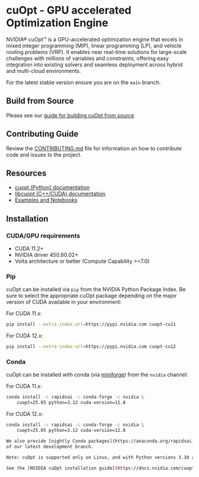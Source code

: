 # cuOpt - GPU accelerated Optimization Engine

NVIDIA® cuOpt™ is a GPU-accelerated optimization engine that excels in mixed integer programming (MIP), linear programming (LP), and vehicle routing problems (VRP). It enables near real-time solutions for large-scale challenges with millions of variables and constraints, offering easy integration into existing solvers and seamless deployment across hybrid and multi-cloud environments.

For the latest stable version ensure you are on the `main` branch.

## Build from Source

Please see our [guide for building cuOpt from source](CONTRIBUTING.md#build-nvidia-cuopt-from-source)

## Contributing Guide

Review the [CONTRIBUTING.md](CONTRIBUTING.md) file for information on how to contribute code and issues to the project.

## Resources

- [cuopt (Python) documentation](https://docs.nvidia.com/cuopt/user-guide/latest/introduction.html)
- [libcuopt (C++/CUDA) documentation](https://docs.nvidia.com/cuopt/user-guide/latest/introduction.html)
- [Examples and Notebooks](https://github.com/NVIDIA/cuopt-examples)

## Installation

### CUDA/GPU requirements

* CUDA 11.2+
* NVIDIA driver 450.80.02+
* Volta architecture or better (Compute Capability >=7.0)

### Pip

cuOpt can be installed via `pip` from the NVIDIA Python Package Index.
Be sure to select the appropriate cuOpt package depending
on the major version of CUDA available in your environment:

For CUDA 11.x:

```bash
pip install --extra-index-url=https://pypi.nvidia.com cuopt-cu11
```

For CUDA 12.x:

```bash
pip install --extra-index-url=https://pypi.nvidia.com cuopt-cu12
```

### Conda

cuOpt can be installed with conda (via [miniforge](https://github.com/conda-forge/miniforge)) from the `nvidia` channel:

For CUDA 11.x:
```bash
conda install -c rapidsai -c conda-forge -c nvidia \
    cuopt=25.05 python=3.12 cuda-version=11.8
```

For CUDA 12.x:
```bash
conda install -c rapidsai -c conda-forge -c nvidia \
    cuopt=25.05 python=3.12 cuda-version=12.8

We also provide [nightly Conda packages](https://anaconda.org/rapidsai-nightly) built from the HEAD
of our latest development branch.

Note: cuOpt is supported only on Linux, and with Python versions 3.10 and later.

See the [NVIDIA cuOpt installation guide](https://docs.nvidia.com/cuopt/user-guide/latest/introduction.html) for more OS and version info.
